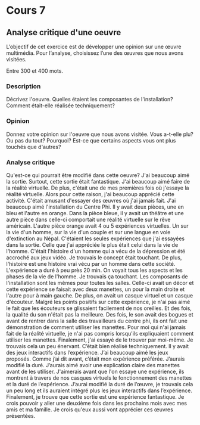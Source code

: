 # Cours 7
## Analyse critique d'une oeuvre

L’objectif de cet exercice est de développer une opinion sur une œuvre multimédia. Pour l’analyse, choisissez l’une des œuvres que nous avons visitées. 

Entre 300 et 400 mots. 

### Description
Décrivez l'oeuvre. Quelles étaient les composantes de l'installation? Comment était-elle réalisée techniquement? 

### Opinion
Donnez votre opinion sur l'oeuvre que nous avons visitée. Vous a-t-elle plu? Ou pas du tout? Pourquoi? Est-ce que certains aspects vous ont plus touchés que d'autres? 

### Analyse critique
Qu'est-ce qui pourrait être modifié dans cette oeuvre? 
J'ai beaucoup aimé la sortie. Surtout, cette sortie était fantastique. J'ai beaucoup aimé faire de la réalité virtuelle. De plus, c'était une de mes premières fois où j'essaye la réalité virtuelle. Alors pour cette raison, j'ai beaucoup apprécié cette activité. C'était amusant d'essayer des œuvres où j'ai jamais fait. J'ai beaucoup aimé l'installation du Centre Phi. Il y avait deux pièces, une en bleu et l'autre en orange. Dans la pièce bleue, il y avait un théâtre et une autre pièce dans celle-ci comportait une réalité virtuelle sur le rêve américain. L'autre pièce orange avait 4 ou 5 expériences virtuelles. Un sur la vie d'un homme, sur la vie d'un couple et sur une langue en voie d'extinction au Népal. C'étaient les seules expériences que j'ai essayées dans la sortie. Celle que j'ai appréciée le plus était celui dans la vie de l'homme. C'était l'histoire d'un homme qui a vécu de la dépression et été accroché aux jeux vidéo. Je trouvais le concept était touchant. De plus, l'histoire est une histoire vrai vécu par un homme dans cette société. L'expérience a duré à peu près 20 min. On voyait tous les aspects et les phases de la vie de l'homme. Je trouvais ça touchant. Les composants de l'installation sont les mêmes pour toutes les salles. Celle-ci avait un décor et cette expérience se faisait avec deux manettes, un pour la main droite et l'autre pour à main gauche. De plus, on avait un casque virtuel et un casque d'écouteur. Malgré les points positifs sur cette expérience, je n'ai pas aimé le fait que les écouteurs se glissaient facilement de nos oreilles. Et des fois, la qualité du son n'était pas la meilleure. Des fois, le son avait des bogues et avant de rentrer dans la salle des travailleurs du centre phi, ils ont fait une démonstration de comment utiliser les manettes. Pour moi qui n'ai jamais fait de la réalité virtuelle, je n'ai pas compris lorsqu'ils expliquaient comment utiliser les manettes. Finalement, j'ai essayé de le trouver par moi-même. Je trouvais cela un peu énervant. C’était bien réalisé techniquement. Il y avait des jeux interactifs dans l’expérience. J’ai beaucoup aimé les jeux proposés. Comme j’ai dit avant, c’était mon expérience préférée. J’aurais modifié la duré. J’aurais aimé avoir une explication claire des manettes avant de les utiliser. J'aimerais avant que l'on essaye une expérience, ils montrent à travers de nos casques virtuels le fonctionnement des manettes et la duré de l’expérience. J’aurai modifié la duré de l’œuvre, je trouvais cela un peu long et ils auraient intégré plus les jeux interactifs dans l’expérience. Finalement, je trouve que cette sortie est une expérience fantastique. Je crois pouvoir y aller une deuxième fois dans les prochains mois avec mes amis et ma famille. Je crois qu'eux aussi vont apprécier ces œuvres présentées.
